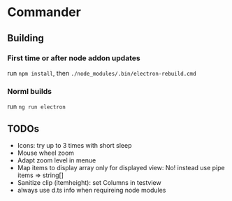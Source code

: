 # Commander
## Building
### First time or after node addon updates
run ```npm install```, then ```./node_modules/.bin/electron-rebuild.cmd```

### Norml builds
run ```ng run electron```
## TODOs
* Icons: try up to 3 times with short sleep
* Mouse wheel zoom
* Adapt zoom level in menue
* Map items to display array only for displayed view: No! instead use pipe items => string[]
* Sanitize clip (itemheight): set Columns in testview
* always use d.ts info when requireing node modules
